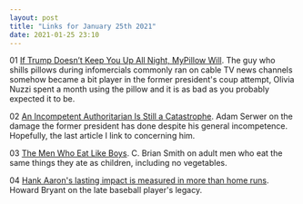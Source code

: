 ```yaml
---
layout: post
title: "Links for January 25th 2021"
date: 2021-01-25 23:10
---
```


01 [If Trump Doesn’t Keep You Up All Night, MyPillow Will](https://nymag.com/intelligencer/2021/01/if-trump-doesnt-keep-you-up-all-night-mypillow-will.html). The guy who shills pillows during infomercials commonly ran on cable TV news channels somehow became a bit player in the former president's coup attempt, Olivia Nuzzi spent a month using the pillow and it is as bad as you probably expected it to be.

02 [An Incompetent Authoritarian Is Still a Catastrophe](https://www.theatlantic.com/ideas/archive/2021/01/wounds-trump-leaves-behind/617738/). Adam Serwer on the damage the former president has done despite his general incompetence. Hopefully, the last article I link to concerning him.

03 [The Men Who Eat Like Boys](https://melmagazine.com/en-us/story/the-men-who-eat-like-boys). C. Brian Smith on adult men who eat the same things they ate as children, including no vegetables.

04 [Hank Aaron's lasting impact is measured in more than home runs](https://www.espn.com/mlb/story/_/id/30759337/hank-aaron-lasting-impact-measured-more-home-runs). Howard Bryant on the late baseball player's legacy.
